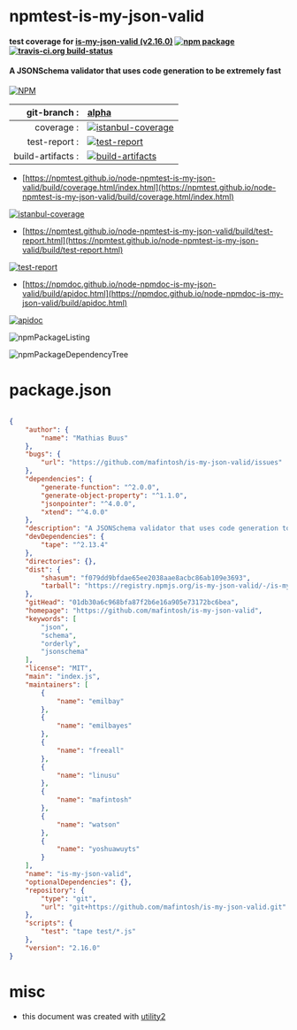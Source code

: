 # npmtest-is-my-json-valid

#### test coverage for  [is-my-json-valid (v2.16.0)](https://github.com/mafintosh/is-my-json-valid)  [![npm package](https://img.shields.io/npm/v/npmtest-is-my-json-valid.svg?style=flat-square)](https://www.npmjs.org/package/npmtest-is-my-json-valid) [![travis-ci.org build-status](https://api.travis-ci.org/npmtest/node-npmtest-is-my-json-valid.svg)](https://travis-ci.org/npmtest/node-npmtest-is-my-json-valid)

#### A JSONSchema validator that uses code generation to be extremely fast

[![NPM](https://nodei.co/npm/is-my-json-valid.png?downloads=true&downloadRank=true&stars=true)](https://www.npmjs.com/package/is-my-json-valid)

| git-branch : | [alpha](https://github.com/npmtest/node-npmtest-is-my-json-valid/tree/alpha)|
|--:|:--|
| coverage : | [![istanbul-coverage](https://npmtest.github.io/node-npmtest-is-my-json-valid/build/coverage.badge.svg)](https://npmtest.github.io/node-npmtest-is-my-json-valid/build/coverage.html/index.html)|
| test-report : | [![test-report](https://npmtest.github.io/node-npmtest-is-my-json-valid/build/test-report.badge.svg)](https://npmtest.github.io/node-npmtest-is-my-json-valid/build/test-report.html)|
| build-artifacts : | [![build-artifacts](https://npmtest.github.io/node-npmtest-is-my-json-valid/glyphicons_144_folder_open.png)](https://github.com/npmtest/node-npmtest-is-my-json-valid/tree/gh-pages/build)|

- [https://npmtest.github.io/node-npmtest-is-my-json-valid/build/coverage.html/index.html](https://npmtest.github.io/node-npmtest-is-my-json-valid/build/coverage.html/index.html)

[![istanbul-coverage](https://npmtest.github.io/node-npmtest-is-my-json-valid/build/screenCapture.buildCi.browser.%252Ftmp%252Fbuild%252Fcoverage.lib.html.png)](https://npmtest.github.io/node-npmtest-is-my-json-valid/build/coverage.html/index.html)

- [https://npmtest.github.io/node-npmtest-is-my-json-valid/build/test-report.html](https://npmtest.github.io/node-npmtest-is-my-json-valid/build/test-report.html)

[![test-report](https://npmtest.github.io/node-npmtest-is-my-json-valid/build/screenCapture.buildCi.browser.%252Ftmp%252Fbuild%252Ftest-report.html.png)](https://npmtest.github.io/node-npmtest-is-my-json-valid/build/test-report.html)

- [https://npmdoc.github.io/node-npmdoc-is-my-json-valid/build/apidoc.html](https://npmdoc.github.io/node-npmdoc-is-my-json-valid/build/apidoc.html)

[![apidoc](https://npmdoc.github.io/node-npmdoc-is-my-json-valid/build/screenCapture.buildCi.browser.%252Ftmp%252Fbuild%252Fapidoc.html.png)](https://npmdoc.github.io/node-npmdoc-is-my-json-valid/build/apidoc.html)

![npmPackageListing](https://npmtest.github.io/node-npmtest-is-my-json-valid/build/screenCapture.npmPackageListing.svg)

![npmPackageDependencyTree](https://npmtest.github.io/node-npmtest-is-my-json-valid/build/screenCapture.npmPackageDependencyTree.svg)



# package.json

```json

{
    "author": {
        "name": "Mathias Buus"
    },
    "bugs": {
        "url": "https://github.com/mafintosh/is-my-json-valid/issues"
    },
    "dependencies": {
        "generate-function": "^2.0.0",
        "generate-object-property": "^1.1.0",
        "jsonpointer": "^4.0.0",
        "xtend": "^4.0.0"
    },
    "description": "A JSONSchema validator that uses code generation to be extremely fast",
    "devDependencies": {
        "tape": "^2.13.4"
    },
    "directories": {},
    "dist": {
        "shasum": "f079dd9bfdae65ee2038aae8acbc86ab109e3693",
        "tarball": "https://registry.npmjs.org/is-my-json-valid/-/is-my-json-valid-2.16.0.tgz"
    },
    "gitHead": "01db30a6c968bfa87f2b6e16a905e73172bc6bea",
    "homepage": "https://github.com/mafintosh/is-my-json-valid",
    "keywords": [
        "json",
        "schema",
        "orderly",
        "jsonschema"
    ],
    "license": "MIT",
    "main": "index.js",
    "maintainers": [
        {
            "name": "emilbay"
        },
        {
            "name": "emilbayes"
        },
        {
            "name": "freeall"
        },
        {
            "name": "linusu"
        },
        {
            "name": "mafintosh"
        },
        {
            "name": "watson"
        },
        {
            "name": "yoshuawuyts"
        }
    ],
    "name": "is-my-json-valid",
    "optionalDependencies": {},
    "repository": {
        "type": "git",
        "url": "git+https://github.com/mafintosh/is-my-json-valid.git"
    },
    "scripts": {
        "test": "tape test/*.js"
    },
    "version": "2.16.0"
}
```



# misc
- this document was created with [utility2](https://github.com/kaizhu256/node-utility2)

